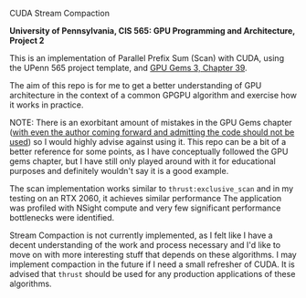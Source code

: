 CUDA Stream Compaction

**University of Pennsylvania, CIS 565: GPU Programming and Architecture, Project 2**

This is an implementation of Parallel Prefix Sum (Scan) with CUDA, using the UPenn 565 project template, and [GPU Gems 3, Chapter 39](https://developer.nvidia.com/gpugems/gpugems3/part-vi-gpu-computing/chapter-39-parallel-prefix-sum-scan-cuda).

The aim of this repo is for me to get a better understanding of GPU architecture in the context of a common GPGPU algorithm and exercise how it works in practice.

NOTE: There is an exorbitant amount of mistakes in the GPU Gems chapter ([with even the author coming forward and admitting the code should not be used](https://stackoverflow.com/a/9694697)) so I would highly advise against using it. This repo can be a bit of a better reference for some points, as I have conceptually followed the GPU gems chapter, but I have still only played around with it for educational purposes and definitely wouldn't say it is a good example. 

The scan implementation works similar to `thrust:exclusive_scan` and in my testing on an RTX 2060, it achieves similar performance
The application was profiled with NSight compute and very few significant performance bottlenecks were identified.

Stream Compaction is not currently implemented, as I felt like I have a decent understanding of the work and process necessary and I'd like to move on with more interesting stuff that depends on these algorithms. I may implement compaction in the future if I need a small refresher of CUDA. It is advised that `thrust` should be used for any production applications of these algorithms.
